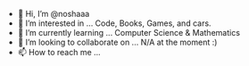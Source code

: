 - 👋 Hi, I’m @noshaaa
- 👀 I’m interested in ... Code, Books, Games, and cars.
- 🌱 I’m currently learning ... Computer Science & Mathematics 
- 💞️ I’m looking to collaborate on ... N/A at the moment :)
- 📫 How to reach me ... 

<!---
noshaaa/noshaaa is a ✨ special ✨ repository because its `README.md` (this file) appears on your GitHub profile.
You can click the Preview link to take a look at your changes.
--->
